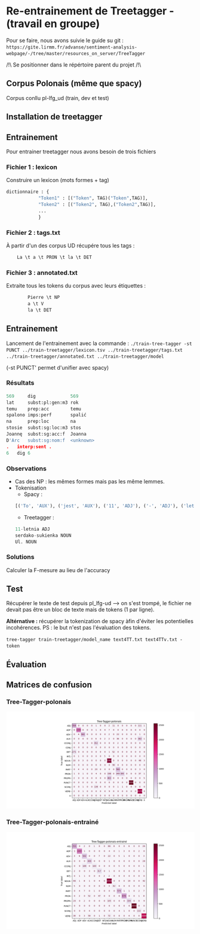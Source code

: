 # Re-entrainement de Treetagger - (travail en groupe)

Pour se faire, nous avons suivie le guide su git : `https://gite.lirmm.fr/advanse/sentiment-analysis-webpage/-/tree/master/resources_on_server/TreeTagger` 


/!\ Se positionner dans le répértoire parent du projet /!\

## Corpus Polonais (même que spacy)

Corpus conllu pl-lfg_ud (train, dev et test)

## Installation de treetagger

## Entrainement

Pour entrainer treetagger nous avons besoin de trois fichiers

### Fichier 1 : lexicon

Construire un lexicon (mots formes + tag)

```python
dictionnaire : {
            "Token1" : [("Token", TAG)("Token",TAG)],
			"Token2" : [("Token2", TAG),("Token2",TAG)],
            ...
            }
```

### Fichier 2 : tags.txt

À partir d'un des corpus UD récupére tous les tags :

```python
	La \t a \t PRON \t la \t DET
```

### Fichier 3 : annotated.txt

Extraite tous les tokens du corpus avec leurs étiquettes :

```python
		Pierre \t NP
		a \t V
		la \t DET
```

## Entrainement

Lancement de l'entrainement avec la commande : `./train-tree-tagger -st PUNCT ../train-treetagger/lexicon.tsv ../train-treetagger/tags.txt ../train-treetagger/annotated.txt ../train-treetagger/model`

(-st PUNCT' permet d'unifier avec spacy)

### Résultats

```python
569	    dig	            569
lat	    subst:pl:gen:m3	rok
temu	prep:acc	    temu
spalono	imps:perf	    spalić
na	    prep:loc	    na
stosie	subst:sg:loc:m3	stos
Joannę	subst:sg:acc:f	Joanna
D'Arc	subst:sg:nom:f	<unknown>
.	interp:sent	.
6	dig	6
```

### Observations

- Cas des NP : les mêmes formes mais pas les même lemmes.
- Tokenisation
  - Spacy :
  ```python
  [('To', 'AUX'), ('jest', 'AUX'), ('11', 'ADJ'), ('-', 'ADJ'), ('letnia', 'ADJ'), ('serdako', 'ADJ'), ('-', 'PUNCT'), ('sukienka', 'NOUN'), ('na', 'ADP'), ('ul', 'X'), ('.', 'PUNCT'), ('czerstwej', 'ADJ')]
  ```
  - Treetagger :
  ```python
  11-letnia ADJ
  serdako-sukienka NOUN
  Ul. NOUN
  ```

### Solutions

Calculer la F-mesure au lieu de l'accuracy

## Test

Récupérer le texte de test depuis pl_lfg-ud --> on s'est trompé, le fichier ne devait pas être un bloc de texte mais de tokens (1 par ligne).

**Altérnative :** récupérer la tokenization de spacy àfin d'éviter les potentielles incohérences.
PS : le but n'est pas l'évaluation des tokens.

`tree-tagger train-treetagger/model_name text4TT.txt text4TTv.txt -token`

## Évaluation

## Matrices de confusion
### Tree-Tagger-polonais
![Matrice Tree-Tagger-polonais](projet-final/train-treetagger/tt_pl_original.png "Matrice Tree-Tagger-polonais")

### Tree-Tagger-polonais-entrainé
![Matrice Tree-Tagger-polonais-entrainé](projet-final/train-treetagger/tt_pl_entraine.png "Matrice Tree-Tagger-polonais-entrainé")

